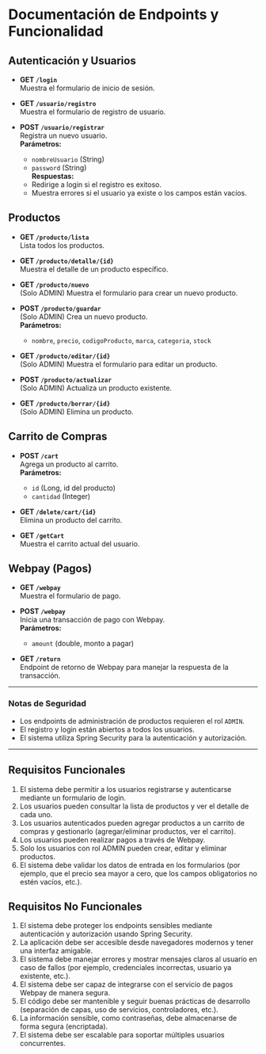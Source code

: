 # Documentación de Endpoints y Funcionalidad

## Autenticación y Usuarios

- **GET `/login`**  
  Muestra el formulario de inicio de sesión.

- **GET `/usuario/registro`**  
  Muestra el formulario de registro de usuario.

- **POST `/usuario/registrar`**  
  Registra un nuevo usuario.  
  **Parámetros:**  
  - `nombreUsuario` (String)  
  - `password` (String)  
  **Respuestas:**  
  - Redirige a login si el registro es exitoso.
  - Muestra errores si el usuario ya existe o los campos están vacíos.

## Productos

- **GET `/producto/lista`**  
  Lista todos los productos.

- **GET `/producto/detalle/{id}`**  
  Muestra el detalle de un producto específico.

- **GET `/producto/nuevo`**  
  (Solo ADMIN) Muestra el formulario para crear un nuevo producto.

- **POST `/producto/guardar`**  
  (Solo ADMIN) Crea un nuevo producto.  
  **Parámetros:**  
  - `nombre`, `precio`, `codigoProducto`, `marca`, `categoria`, `stock`

- **GET `/producto/editar/{id}`**  
  (Solo ADMIN) Muestra el formulario para editar un producto.

- **POST `/producto/actualizar`**  
  (Solo ADMIN) Actualiza un producto existente.

- **GET `/producto/borrar/{id}`**  
  (Solo ADMIN) Elimina un producto.

## Carrito de Compras

- **POST `/cart`**  
  Agrega un producto al carrito.  
  **Parámetros:**  
  - `id` (Long, id del producto)  
  - `cantidad` (Integer)

- **GET `/delete/cart/{id}`**  
  Elimina un producto del carrito.

- **GET `/getCart`**  
  Muestra el carrito actual del usuario.

## Webpay (Pagos)

- **GET `/webpay`**  
  Muestra el formulario de pago.

- **POST `/webpay`**  
  Inicia una transacción de pago con Webpay.  
  **Parámetros:**  
  - `amount` (double, monto a pagar)

- **GET `/return`**  
  Endpoint de retorno de Webpay para manejar la respuesta de la transacción.

---

### Notas de Seguridad

- Los endpoints de administración de productos requieren el rol `ADMIN`.
- El registro y login están abiertos a todos los usuarios.
- El sistema utiliza Spring Security para la autenticación y autorización.

---

## Requisitos Funcionales

1. El sistema debe permitir a los usuarios registrarse y autenticarse mediante un formulario de login.
2. Los usuarios pueden consultar la lista de productos y ver el detalle de cada uno.
3. Los usuarios autenticados pueden agregar productos a un carrito de compras y gestionarlo (agregar/eliminar productos, ver el carrito).
4. Los usuarios pueden realizar pagos a través de Webpay.
5. Solo los usuarios con rol ADMIN pueden crear, editar y eliminar productos.
6. El sistema debe validar los datos de entrada en los formularios (por ejemplo, que el precio sea mayor a cero, que los campos obligatorios no estén vacíos, etc.).

## Requisitos No Funcionales

1. El sistema debe proteger los endpoints sensibles mediante autenticación y autorización usando Spring Security.
2. La aplicación debe ser accesible desde navegadores modernos y tener una interfaz amigable.
3. El sistema debe manejar errores y mostrar mensajes claros al usuario en caso de fallos (por ejemplo, credenciales incorrectas, usuario ya existente, etc.).
4. El sistema debe ser capaz de integrarse con el servicio de pagos Webpay de manera segura.
5. El código debe ser mantenible y seguir buenas prácticas de desarrollo (separación de capas, uso de servicios, controladores, etc.).
6. La información sensible, como contraseñas, debe almacenarse de forma segura (encriptada).
7. El sistema debe ser escalable para soportar múltiples usuarios concurrentes.
